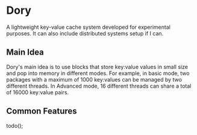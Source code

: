 # Dory

A lightweight key-value cache system developed for experimental purposes. It can also include distributed systems setup if I can.

## Main Idea

Dory's main idea is to use blocks that store key:value values in small size and pop into memory in different modes. For example, in basic mode, two packages with a maximum of 1000 key:values can be managed by two different threads. In Advanced mode, 16 different threads can share a total of 16000 key:value pairs.

## Common Features

todo();
